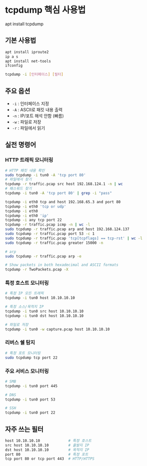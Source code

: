 # tcpdump 핵심 사용법

apt install tcpdump

## 기본 사용법

```bash
apt install iproute2
ip a s
apt install net-tools
ifconfig

tcpdump -i [인터페이스] [필터]
```

## 주요 옵션

- `-i` : 인터페이스 지정
- `-A` : ASCII로 패킷 내용 출력
- `-n` : IP/포트 해석 안함 (빠름)
- `-w` : 파일로 저장
- `-r` : 파일에서 읽기

## 실전 명령어

### HTTP 트래픽 모니터링

```bash
# HTTP 패킷 내용 확인
sudo tcpdump -i tun0 -A 'tcp port 80'
# 파일에서 찾기
tcpdump -r traffic.pcap src host 192.168.124.1 -n | wc
# 패스워드 찾기
tcpdump -i tun0 -A 'tcp port 80' | grep -i "pass"

tcpdump -i eth0 tcp and host 192.168.65.3 and port 80
tcpdump -i eth0 'tcp or udp'
tcpdump -i eth0
tcpdump -i eth0 'ip'
tcpdump -i any tcp port 22
tcpdump -r traffic.pcap icmp -n | wc -l
sudo tcpdump -r traffic.pcap arp and host 192.168.124.137
sudo tcpdump -r traffic.pcap port 53 -c 1
sudo tcpdump -r traffic.pcap 'tcp[tcpflags] == tcp-rst' | wc -l
sudo tcpdump -r traffic.pcap greater 15000 -n

# arp
sudo tcpdump -r traffic.pcap arp -e

# Show packets in both hexadecimal and ASCII formats
tcpdump -r TwoPackets.pcap -X
```

### 특정 호스트 모니터링

```bash
# 특정 IP 모든 트래픽
tcpdump -i tun0 host 10.10.10.10

# 특정 소스/목적지 IP
tcpdump -i tun0 src host 10.10.10.10
tcpdump -i tun0 dst host 10.10.10.10

# 파일로 저장
tcpdump -i tun0 -w capture.pcap host 10.10.10.10
```

### 리버스 쉘 탐지

```bash
# 특정 포트 모니터링
sudo tcpdump tcp port 22
```

### 주요 서비스 모니터링

```bash
# SMB
tcpdump -i tun0 port 445

# DNS
tcpdump -i tun0 port 53

# SSH
tcpdump -i tun0 port 22
```

## 자주 쓰는 필터

```bash
host 10.10.10.10             # 특정 호스트
src host 10.10.10.10         # 출발지 IP
dst host 10.10.10.10         # 목적지 IP
port 80                      # 특정 포트
tcp port 80 or tcp port 443  # HTTP/HTTPS
```
